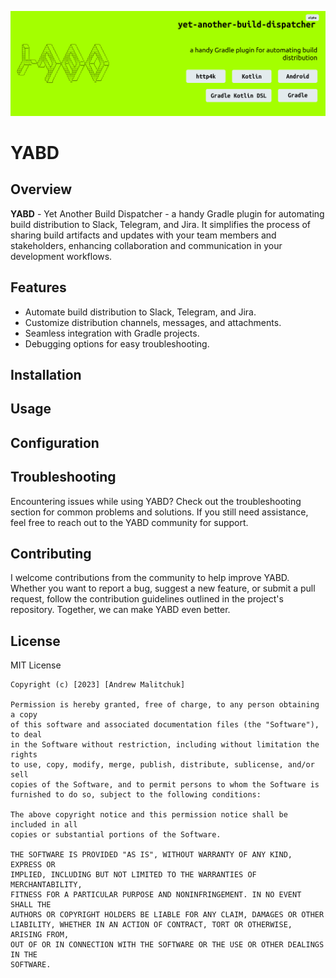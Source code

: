 ![img_logo_big_filled.png](docs%2Fimg%2Fimg_logo_big_filled.png)

# YABD

## Overview

__YABD__ - Yet Another Build Dispatcher - a handy Gradle plugin for automating build distribution
to Slack, Telegram, and Jira. It simplifies the process of sharing build artifacts and updates with
your team members and stakeholders, enhancing collaboration and communication in your development
workflows.

## Features

- Automate build distribution to Slack, Telegram, and Jira.
- Customize distribution channels, messages, and attachments.
- Seamless integration with Gradle projects.
- Debugging options for easy troubleshooting.

## Installation

## Usage

## Configuration

## Troubleshooting

Encountering issues while using YABD? Check out the troubleshooting section for common problems
and solutions. If you still need assistance, feel free to reach out to the YABD community
for support.

## Contributing

I welcome contributions from the community to help improve YABD. Whether you want to report a bug,
suggest a new feature, or submit a pull request, follow the contribution guidelines outlined in the
project's repository. Together, we can make YABD even better.

## License

MIT License

```
Copyright (c) [2023] [Andrew Malitchuk]

Permission is hereby granted, free of charge, to any person obtaining a copy
of this software and associated documentation files (the "Software"), to deal
in the Software without restriction, including without limitation the rights
to use, copy, modify, merge, publish, distribute, sublicense, and/or sell
copies of the Software, and to permit persons to whom the Software is
furnished to do so, subject to the following conditions:

The above copyright notice and this permission notice shall be included in all
copies or substantial portions of the Software.

THE SOFTWARE IS PROVIDED "AS IS", WITHOUT WARRANTY OF ANY KIND, EXPRESS OR
IMPLIED, INCLUDING BUT NOT LIMITED TO THE WARRANTIES OF MERCHANTABILITY,
FITNESS FOR A PARTICULAR PURPOSE AND NONINFRINGEMENT. IN NO EVENT SHALL THE
AUTHORS OR COPYRIGHT HOLDERS BE LIABLE FOR ANY CLAIM, DAMAGES OR OTHER
LIABILITY, WHETHER IN AN ACTION OF CONTRACT, TORT OR OTHERWISE, ARISING FROM,
OUT OF OR IN CONNECTION WITH THE SOFTWARE OR THE USE OR OTHER DEALINGS IN THE
SOFTWARE.
```